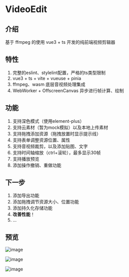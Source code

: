 # VideoEdit

## 介绍
基于 ffmpeg 的使用 vue3 + ts 开发的纯前端视频剪辑器

## 特性
1. 完整的eslint、stylelint配置，严格的ts类型限制
2. vue3 + ts + vite + vueuse + pinia
3. ffmpeg、wasm 底层音视频处理集成
4. WebWorker + OffscreenCanvas 异步进行帧计算、绘制

## 功能
1. 支持深色模式（使用element-plus）
2. 支持云素材（暂为mock模拟）以及本地上传素材
3. 支持拖拽添加资源（拖拽放置时显示提示线）
4. 支持表单调整资源位置、属性
5. 支持音视频裁剪，以及添加贴图、文字
6. 支持时间轴缩放（ctrl+滚轮），最多显示30帧
7. 支持播放预览
8. 添加操作撤销、重做功能

## 下一步
1. 添加导出功能
2. 添加拖拽调节资源大小、位置功能
3. 添加持久化存储功能
4. **改善性能**！
5. ...

## 预览
![image](https://github.com/pan-jy/VideoEditor/assets/81850790/aea240da-647b-42ba-aaf0-3b1f6b58d672)

![image](https://github.com/pan-jy/VideoEditor/assets/81850790/03379ad5-d599-496d-ad1d-0d69c517275e)

![image](https://github.com/pan-jy/VideoEditor/assets/81850790/6f95f1c1-f1fd-4984-b22c-eaff9bd3c5a8)


